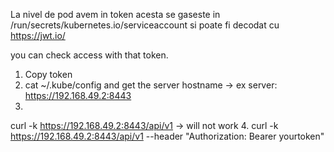 La nivel de pod avem in token
acesta se gaseste in /run/secrets/kubernetes.io/serviceaccount si poate fi decodat cu https://jwt.io/

you can check access with that token.
1. Copy token
2. cat ~/.kube/config and get the server hostname -> ex server: https://192.168.49.2:8443
3. 
curl -k https://192.168.49.2:8443/api/v1 -> will not work
4. 
curl -k https://192.168.49.2:8443/api/v1 --header "Authorization: Bearer yourtoken"
